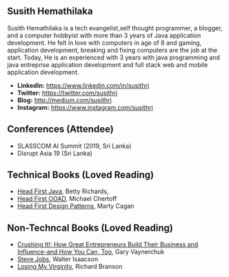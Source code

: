 

## Susith Hemathilaka

Susith Hemathilaka is a tech evangelist,self thought programmer, a blogger, and a computer hobbyist with more than 3 years of Java application development. He felt in love with computers in age of 8 and gaming, application development, breaking and fixing computers are the job at the start. Today, He is an experienced with 3 years with java programming and java entreprise application development and full stack web and mobile application development.


* **LinkedIn:**  https://www.linkedin.com/in/susithrj
* **Twitter:**   https://twitter.com/susithrj
* **Blog:**      http://medium.com/susithrj
* **Instagram:** https://www.instagram.com/susithrj


## Conferences (Attendee)

* SLASSCOM AI Summit (2019, Sri Lanka)
* Disrupt Asia 19 (Sri Lanka)



## Technical Books (Loved Reading)

* [Head First Java](https://www.amazon.com/), Betty Richards,
* [Head First OOAD](https://www.amazon.com/), Michael Chertoff
* [Head First Design Patterns](https://www.amazon.com), Marty Cagan

## Non-Techncal Books (Loved Reading)

* [Crushing It!: How Great Entrepreneurs Build Their Business and Influence-and How You Can, Too](https://www.amazon.com/gp/product/0062674676), Gary Vaynerchuk
* [Steve Jobs](https://www.amazon.com/Steve-Jobs-Walter-Isaacson/dp/1451648537), Walter Isaacson
* [Losing My Virginity](https://www.amazon.com/Losing-My-Virginity-Survived-Business/dp/0307720748/), Richard Branson










